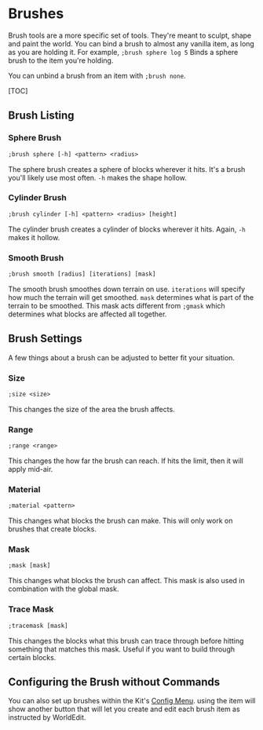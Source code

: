 # Brushes

Brush tools are a more specific set of tools. They're meant to sculpt, shape and paint the world. You can bind a brush to almost any vanilla item, as long as you are holding it. For example, `;brush sphere log 5` Binds a sphere brush to the item you're holding.

You can unbind a brush from an item with `;brush none`.

[TOC]

## Brush Listing

### Sphere Brush

``` txt
;brush sphere [-h] <pattern> <radius>
```
The sphere brush creates a sphere of blocks wherever it hits. It's a brush you'll likely use most often. `-h` makes the shape hollow.

### Cylinder Brush

``` txt
;brush cylinder [-h] <pattern> <radius> [height]
```
The cylinder brush creates a cylinder of blocks wherever it hits. Again, `-h` makes it hollow.

### Smooth Brush

``` txt
;brush smooth [radius] [iterations] [mask]
```
The smooth brush smoothes down terrain on use. `iterations` will specify how much the terrain will get smoothed. `mask` determines what is part of the terrain to be smoothed. This mask acts different from `;gmask` which determines what blocks are affected all together.

## Brush Settings

A few things about a brush can be adjusted to better fit your situation.

### Size

``` txt
;size <size>
```
This changes the size of the area the brush affects.

### Range

``` txt
;range <range>
```
This changes the how far the brush can reach. If hits the limit, then it will apply mid-air.

### Material

``` txt
;material <pattern>
```
This changes what blocks the brush can make. This will only work on brushes that create blocks.

### Mask

``` txt
;mask [mask]
```
This changes what blocks the brush can affect. This mask is also used in combination with the global mask.

### Trace Mask

``` txt
;tracemask [mask]
```
This changes the blocks what this brush can trace through before hitting something that matches this mask. Useful if you want to build through certain blocks.

## Configuring the Brush without Commands

You can also set up brushes within the Kit's [Config Menu](kit.md/#config). using the item will show another button that will let you create and edit each brush item as instructed by WorldEdit.
